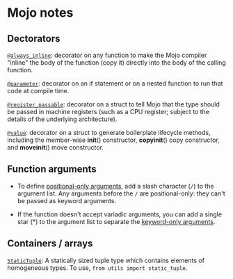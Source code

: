 # Mojo notes

## Dectorators

[`@always_inline`](https://docs.modular.com/mojo/manual/decorators/always-inline): decorator on any function to make the Mojo compiler "inline" the body of the function (copy it) directly into the body of the calling function.

[`@parameter`](https://docs.modular.com/mojo/manual/decorators/parameter): decorator on an if statement or on a nested function to run that code at compile time.

[`@register_passable`](https://docs.modular.com/mojo/manual/decorators/register-passable): decorator on a struct to tell Mojo that the type should be passed in machine registers (such as a CPU register; subject to the details of the underlying architecture).

[`@value`](https://docs.modular.com/mojo/manual/decorators/value): decorator on a struct to generate boilerplate lifecycle methods, including the member-wise __init__() constructor, __copyinit__() copy constructor, and __moveinit__() move constructor.

## Function arguments

* To define [positional-only arguments](https://docs.modular.com/mojo/manual/functions#positional-only-and-keyword-only-arguments), add a slash character (`/`) to the argument list. Any arguments before the `/` are positional-only: they can't be passed as keyword arguments.

* If the function doesn't accept variadic arguments, you can add a single star (*) to the argument list to separate the [keyword-only arguments](https://docs.modular.com/mojo/manual/functions#positional-only-and-keyword-only-arguments).

## Containers / arrays

[`StaticTuple`](https://docs.modular.com/mojo/stdlib/utils/static_tuple/StaticTuple): A statically sized tuple type which contains elements of homogeneous types. To use, `from utils import static_tuple`.





